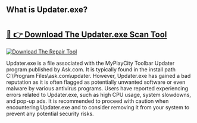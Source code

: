 ## What is Updater.exe? 

# <h2><a href="https://exedetect.com/download.php?Updater.exe">🔗 👉 Download The Updater.exe Scan Tool</a></h2>

[![Download The Repair Tool](https://exedetect.com/download-button.jpg)](https://exedetect.com/download.php?Updater.exe)

Updater.exe is a file associated with the MyPlayCity Toolbar Updater program published by Ask.com. It is typically found in the install path C:\Program Files\ask.com\updater. However, Updater.exe has gained a bad reputation as it is often flagged as potentially unwanted software or even malware by various antivirus programs. Users have reported experiencing errors related to Updater.exe, such as high CPU usage, system slowdowns, and pop-up ads. It is recommended to proceed with caution when encountering Updater.exe and to consider removing it from your system to prevent any potential security risks.
